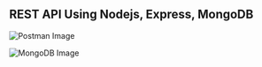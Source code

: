 ## REST API Using Nodejs, Express, MongoDB

![Postman Image](https://github.com/pratik149/node-real-time-api/blob/main/docs/images/1.png?raw=true)

![MongoDB Image](https://github.com/pratik149/node-real-time-api/blob/main/docs/images/2.png?raw=true)
